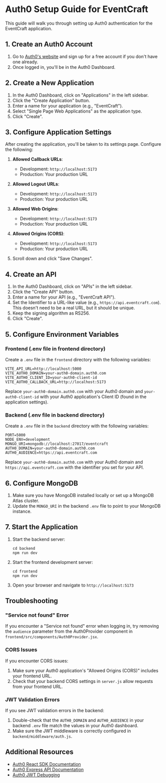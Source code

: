 # Auth0 Setup Guide for EventCraft

This guide will walk you through setting up Auth0 authentication for the EventCraft application.

## 1. Create an Auth0 Account

1. Go to [Auth0's website](https://auth0.com/) and sign up for a free account if you don't have one already.
2. Once logged in, you'll be in the Auth0 Dashboard.

## 2. Create a New Application

1. In the Auth0 Dashboard, click on "Applications" in the left sidebar.
2. Click the "Create Application" button.
3. Enter a name for your application (e.g., "EventCraft").
4. Select "Single Page Web Applications" as the application type.
5. Click "Create".

## 3. Configure Application Settings

After creating the application, you'll be taken to its settings page. Configure the following:

1. **Allowed Callback URLs**: 
   - Development: `http://localhost:5173`
   - Production: Your production URL

2. **Allowed Logout URLs**:
   - Development: `http://localhost:5173`
   - Production: Your production URL

3. **Allowed Web Origins**:
   - Development: `http://localhost:5173`
   - Production: Your production URL

4. **Allowed Origins (CORS)**:
   - Development: `http://localhost:5173`
   - Production: Your production URL

5. Scroll down and click "Save Changes".

## 4. Create an API

1. In the Auth0 Dashboard, click on "APIs" in the left sidebar.
2. Click the "Create API" button.
3. Enter a name for your API (e.g., "EventCraft API").
4. Set the Identifier to a URL-like value (e.g., `https://api.eventcraft.com`). This doesn't need to be a real URL, but it should be unique.
5. Keep the signing algorithm as RS256.
6. Click "Create".

## 5. Configure Environment Variables

### Frontend (.env file in frontend directory)

Create a `.env` file in the `frontend` directory with the following variables:

```
VITE_API_URL=http://localhost:5000
VITE_AUTH0_DOMAIN=your-auth0-domain.auth0.com
VITE_AUTH0_CLIENT_ID=your-auth0-client-id
VITE_AUTH0_CALLBACK_URL=http://localhost:5173
```

Replace `your-auth0-domain.auth0.com` with your Auth0 domain and `your-auth0-client-id` with your Auth0 application's Client ID (found in the application settings).

### Backend (.env file in backend directory)

Create a `.env` file in the `backend` directory with the following variables:

```
PORT=5000
NODE_ENV=development
MONGO_URI=mongodb://localhost:27017/eventcraft
AUTH0_DOMAIN=your-auth0-domain.auth0.com
AUTH0_AUDIENCE=https://api.eventcraft.com
```

Replace `your-auth0-domain.auth0.com` with your Auth0 domain and `https://api.eventcraft.com` with the identifier you set for your API.

## 6. Configure MongoDB

1. Make sure you have MongoDB installed locally or set up a MongoDB Atlas cluster.
2. Update the `MONGO_URI` in the backend `.env` file to point to your MongoDB instance.

## 7. Start the Application

1. Start the backend server:
   ```
   cd backend
   npm run dev
   ```

2. Start the frontend development server:
   ```
   cd frontend
   npm run dev
   ```

3. Open your browser and navigate to `http://localhost:5173`

## Troubleshooting

### "Service not found" Error

If you encounter a "Service not found" error when logging in, try removing the `audience` parameter from the Auth0Provider component in `frontend/src/components/Auth0Provider.jsx`.

### CORS Issues

If you encounter CORS issues:

1. Make sure your Auth0 application's "Allowed Origins (CORS)" includes your frontend URL.
2. Check that your backend CORS settings in `server.js` allow requests from your frontend URL.

### JWT Validation Errors

If you see JWT validation errors in the backend:

1. Double-check that the `AUTH0_DOMAIN` and `AUTH0_AUDIENCE` in your backend `.env` file match the values in your Auth0 dashboard.
2. Make sure the JWT middleware is correctly configured in `backend/middleware/auth.js`.

## Additional Resources

- [Auth0 React SDK Documentation](https://auth0.com/docs/quickstart/spa/react)
- [Auth0 Express API Documentation](https://auth0.com/docs/quickstart/backend/nodejs)
- [Auth0 JWT Debugging](https://auth0.com/docs/secure/tokens/json-web-tokens/validate-json-web-tokens) 